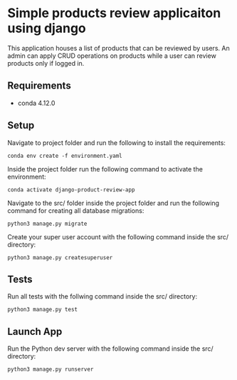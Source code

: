 # Simple products review applicaiton using django

This application houses a list of products that can be reviewed by users. An admin can apply CRUD operations on products while a user can review products only if logged in.

## Requirements

- conda 4.12.0

## Setup

Navigate to project folder and run the following to install the requirements:

    conda env create -f environment.yaml

Inside the project folder run the following command to activate the environment:

    conda activate django-product-review-app

Navigate to the src/ folder inside the project folder and run the following command for creating all database migrations:

    python3 manage.py migrate

Create your super user account with the following command inside the src/ directory:

    python3 manage.py createsuperuser

## Tests

Run all tests with the follwing command inside the src/ directory:

    python3 manage.py test

## Launch App

Run the Python dev server with the following command inside the src/ directory:

    python3 manage.py runserver